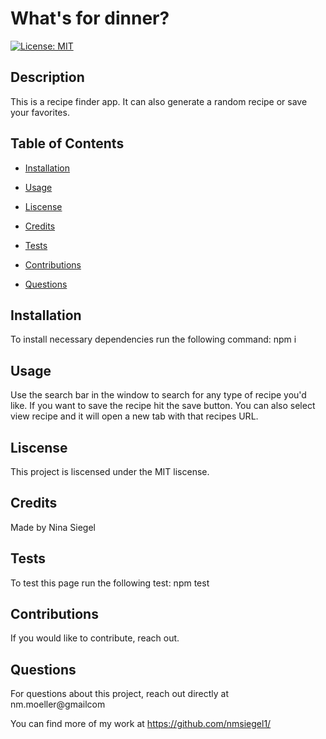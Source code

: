 
# What's for dinner?


[![License: MIT](https://img.shields.io/badge/License-MIT-yellow.svg)](https://opensource.org/licenses/MIT)

## Description

This is a recipe finder app. It can also generate a random recipe or save your favorites.

## Table of Contents

* [Installation](#installation)

* [Usage](#usage)


* [Liscense](#liscense)

* [Credits](#credits)

* [Tests](#tests)


* [Contributions](#Contributions)

* [Questions](#questions)

## Installation

To install necessary dependencies run the following command: npm i

## Usage

Use the search bar in the window to search for any type of recipe you'd like. If you want to save the recipe hit the save button. You can also select view recipe and it will open a new tab with that recipes URL.


## Liscense

 This project is liscensed under the MIT liscense.

## Credits

Made by Nina Siegel

## Tests

To test this page run the following test: npm test


## Contributions

If you would like to contribute, reach out. 

## Questions

For questions about this project, reach out directly at nm.moeller@gmailcom

You can find more of my work at https://github.com/nmsiegel1/